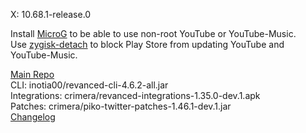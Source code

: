 X: 10.68.1-release.0  

Install [MicroG](https://github.com/ReVanced/GmsCore/releases) to be able to use non-root YouTube or YouTube-Music.  
Use [zygisk-detach](https://github.com/j-hc/zygisk-detach) to block Play Store from updating YouTube and YouTube-Music.  

[Main Repo](https://github.com/NoName-exe/revanced-extended)  
CLI: inotia00/revanced-cli-4.6.2-all.jar  
Integrations: crimera/revanced-integrations-1.35.0-dev.1.apk  
Patches: crimera/piko-twitter-patches-1.46.1-dev.1.jar  
[Changelog](https://github.com/crimera/piko/releases/tag/v1.46.1-dev.1)  
